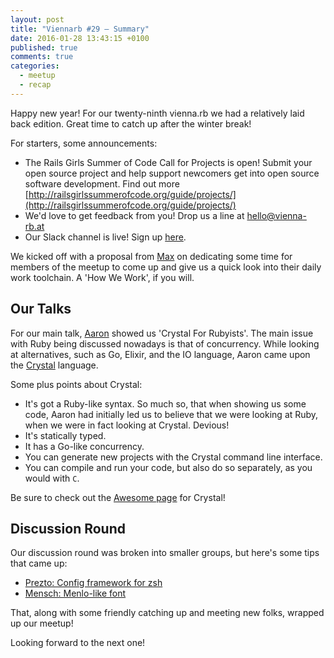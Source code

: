 ```yaml
---
layout: post
title: "Viennarb #29 — Summary"
date: 2016-01-28 13:43:15 +0100
published: true
comments: true
categories:
  - meetup
  - recap
---
```


Happy new year! For our twenty-ninth vienna.rb we had a relatively laid back edition. Great time to catch up after the winter break!

For starters, some announcements:

- The Rails Girls Summer of Code Call for Projects is open! Submit your open source project and help support newcomers get into open source software development. Find out more [http://railsgirlssummerofcode.org/guide/projects/](http://railsgirlssummerofcode.org/guide/projects/)
- We'd love to get feedback from you! Drop us a line at hello@vienna-rb.at
- Our Slack channel is live! Sign up [here](http://vienna-rb-slack.herokuapp.com/).

We kicked off with a proposal from [Max](https://twitter.com/klappradla) on dedicating some time for members of the meetup to come up and give us a quick look into their daily work toolchain. A 'How We Work', if you will.


## Our Talks

For our main talk, [Aaron](https://twitter.com/mraaroncruz) showed us 'Crystal For Rubyists'.  The main issue with Ruby being discussed nowadays is that of concurrency. While looking at alternatives, such as Go, Elixir, and the IO language, Aaron came upon the [Crystal](http://crystal-lang.org/) language.

Some plus points about Crystal:

- It's got a Ruby-like syntax. So much so, that when showing us some code, Aaron had initially led us to believe that we were looking at Ruby, when we were in fact looking at Crystal. Devious!
- It's statically typed.
- It has a Go-like concurrency.
- You can generate new projects with the Crystal command line interface.
- You can compile and run your code, but also do so separately, as you would with `C`.

Be sure to check out the [Awesome page](awesome-crystal.com) for Crystal!

## Discussion Round

Our discussion round was broken into smaller groups, but here's some tips that came up:

- [Prezto: Config framework for zsh](https://github.com/sorin-ionescu/prezto)
- [Mensch: Menlo-like font](http://robey.lag.net/2010/06/21/mensch-font.html)

That, along with some friendly catching up and meeting new folks, wrapped up our meetup!

Looking forward to the next one!


